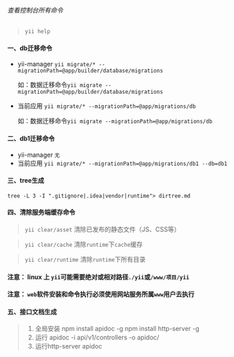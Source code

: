 ###### 查看控制台所有命令
> `yii help`

#### 一、db迁移命令
+ yii-manager
`yii migrate/* --migrationPath=@app/builder/database/migrations`
  
  如：数据迁移命令`yii migrate --migrationPath=@app/builder/database/migrations`
  
+ 当前应用
`yii migrate/* --migrationPath=@app/migrations/db`

  如：数据迁移命令`yii migrate --migrationPath=@app/migrations/db`

#### 二、db1迁移命令
+ yii-manager
`无`
+ 当前应用
`yii migrate/* --migrationPath=@app/migrations/db1 --db=db1`

#### 三、tree生成
`tree -L 3 -I ".gitignore|.idea|vendor|runtime"> dirtree.md`

#### 四、清除服务端缓存命令
> `yii clear/asset` 清除已发布的静态文件（JS、CSS等）

> `yii clear/cache` 清除`runtime`下`cache`缓存

> `yii clear/runtime` 清除`runtime`下所有目录

#### 注意： linux 上 `yii`可能需要绝对或相对路径`./yii`或`/www/项目/yii`
#### 注意： `web`软件安装和命令执行必须使用网站服务所属`www`用户去执行

#### 五、接口文档生成
> 1. 全局安装 npm install apidoc -g  npm install http-server -g 
> 2. 运行 apidoc -i api/v1/controllers -o apidoc/
> 3. 运行http-server apidoc






